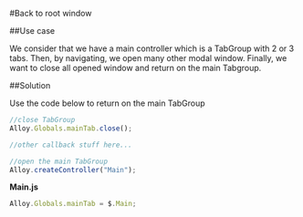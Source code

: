 #Back to root window

##Use case

We consider that we have a main controller which is a TabGroup with 2 or 3 tabs. Then, by navigating, we open many other modal window. Finally, we want to close all opened window and return on the main Tabgroup.

##Solution

Use the code below to return on the main TabGroup

```javascript
//close TabGroup
Alloy.Globals.mainTab.close();

//other callback stuff here...

//open the main TabGroup
Alloy.createController("Main"); 
```

**Main.js**
```javascript
Alloy.Globals.mainTab = $.Main;
```
